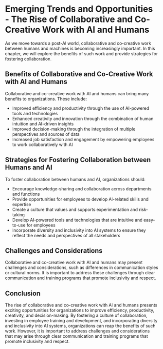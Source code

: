 Emerging Trends and Opportunities - The Rise of Collaborative and Co-Creative Work with AI and Humans
=======================================================================================================================================================

As we move towards a post-AI world, collaborative and co-creative work between humans and machines is becoming increasingly important. In this chapter, we will explore the benefits of such work and provide strategies for fostering collaboration.

Benefits of Collaborative and Co-Creative Work with AI and Humans
-----------------------------------------------------------------

Collaborative and co-creative work with AI and humans can bring many benefits to organizations. These include:

* Improved efficiency and productivity through the use of AI-powered tools and technologies
* Enhanced creativity and innovation through the combination of human intuition and AI-driven insights
* Improved decision-making through the integration of multiple perspectives and sources of data
* Increased job satisfaction and engagement by empowering employees to work collaboratively with AI

Strategies for Fostering Collaboration between Humans and AI
------------------------------------------------------------

To foster collaboration between humans and AI, organizations should:

* Encourage knowledge-sharing and collaboration across departments and functions
* Provide opportunities for employees to develop AI-related skills and expertise
* Create a culture that values and supports experimentation and risk-taking
* Develop AI-powered tools and technologies that are intuitive and easy-to-use for employees
* Incorporate diversity and inclusivity into AI systems to ensure they reflect the needs and perspectives of all stakeholders

Challenges and Considerations
-----------------------------

Collaborative and co-creative work with AI and humans may present challenges and considerations, such as differences in communication styles or cultural norms. It is important to address these challenges through clear communication and training programs that promote inclusivity and respect.

Conclusion
----------

The rise of collaborative and co-creative work with AI and humans presents exciting opportunities for organizations to improve efficiency, productivity, creativity, and decision-making. By fostering a culture of collaboration, investing in employee training and development, and incorporating diversity and inclusivity into AI systems, organizations can reap the benefits of such work. However, it is important to address challenges and considerations that may arise through clear communication and training programs that promote inclusivity and respect.
